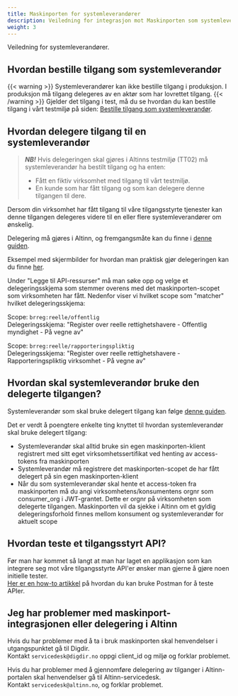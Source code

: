 ```yaml
---
title: Maskinporten for systemleverandører
description: Veiledning for integrasjon mot Maskinporten som systemleverandør
weight: 3
---
```


Veiledning for systemleverandører.

## Hvordan bestille tilgang som systemleverandør
{{< warning >}}
Systemleverandører kan ikke bestille tilgang i produksjon. I produksjon må tilgang delegeres av en aktør som har lovrettet tilgang.
{{< /warning >}}
Gjelder det tilgang i test, må du se hvordan du kan bestille tilgang i vårt testmiljø på siden: [Bestille tilgang som systemleverandør](../../tilgang-til-apier/systemleverandoerer).

## Hvordan delegere tilgang til en systemleverandør
> **_NB!_** Hvis delegeringen skal gjøres i Altinns testmiljø (TT02) må systemleverandør ha bestilt tilgang og ha enten:
> * Fått en fiktiv virksomhet med tilgang til vårt testmiljø.
> * En kunde som har fått tilgang og som kan delegere denne tilgangen til dere.

Dersom din virksomhet har fått tilgang til våre tilgangsstyrte tjenester kan denne tilgangen delegeres videre til en
eller flere systemleverandører om ønskelig.  

Delegering må gjøres i Altinn, og fremgangsmåte kan du finne
i [denne guiden](https://docs.digdir.no/docs/Maskinporten/maskinporten_guide_apikonsument.html#bruke-delegering-via-altinn-autorisasjon).

Eksempel med skjermbilder for hvordan man praktisk gjør delegeringen kan du
finne [her](https://altinn.github.io/docs/utviklingsguider/api-delegering/tilgangsstyrer/).

Under "Legge til API-ressurser" må man søke opp og velge et delegeringsskjema som stemmer overens med det
maskinporten-scopet som virksomheten har fått.
Nedenfor viser vi hvilket scope som "matcher" hvilket delegeringsskjema:

Scope: `brreg:reelle/offentlig`  
Delegeringsskjema: "Register over reelle rettighetshavere - Offentlig myndighet - På vegne av"

Scope: `brreg:reelle/rapporteringspliktig`  
Delegeringsskjema: "Register over reelle rettighetshavere - Rapporteringspliktig virksomhet - På vegne av"

## Hvordan skal systemleverandør bruke den delegerte tilgangen?

Systemleverandør som skal bruke delegert tilgang kan
følge [denne guiden](https://docs.digdir.no/docs/Maskinporten/maskinporten_guide_apikonsument.html#bruke-delegering-som-leverand%C3%B8r).

Det er verdt å poengtere enkelte ting knyttet til hvordan systemleverandør skal bruke delegert tilgang:

* Systemleverandør skal alltid bruke sin egen maskinporten-klient registrert med sitt eget virksomhetssertifikat ved
  henting av access-tokens fra maskinporten
* Systemleverandør må registrere det maskinporten-scopet de har fått delegert på sin egen maskinporten-klient
* Når du som systemleverandør skal hente et access-token fra maskinporten må du angi virksomhetens/konsumentens orgnr
  som consumer_org i JWT-grantet. Dette er orgnr på virksomheten som delegerte tilgangen. Maskinporten vil da sjekke i
  Altinn om et gyldig delegeringsforhold finnes mellom konsument og systemleverandør for aktuelt scope

## Hvordan teste et tilgangsstyrt API?

Før man har kommet så langt at man har laget en applikasjon som kan integrere seg mot våre tilgangsstyrte API'er ønsker
man gjerne å gjøre noen initielle tester.  
[Her er en how-to artikkel](https://docs.digdir.no/docs/idporten/oidc/oidc_sample_jwtgrant_postman) på hvordan du kan
bruke Postman for å teste APIer.

## Jeg har problemer med maskinport-integrasjonen eller delegering i Altinn

Hvis du har problemer med å ta i bruk maskinporten skal henvendelser i utgangspunktet gå til Digdir.  
Kontakt `servicedesk@digdir.no` oppgi client_id og miljø og forklar problemet.

Hvis du har problemer med å gjennomføre delegering av tilganger i Altinn-portalen skal henvendelser gå til
Altinn-servicedesk.  
Kontakt `servicedesk@altinn.no`, og forklar problemet.